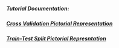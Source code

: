 ##### Tutorial Documentation:
##### [Cross Validation Pictorial Representation](https://github.com/rahulvaish/ReferenceDocuments/blob/master/QuickGuide%5BIMAGES%5D/MachineLearningQuickGuide%5BIMAGES%5D/CrossValidation%5BPictorialRepresentation%5D.jpg)
##### [Train-Test Split Pictorial Represntation](https://github.com/rahulvaish/ReferenceDocuments/blob/master/QuickGuide%5BIMAGES%5D/MachineLearningQuickGuide%5BIMAGES%5D/Train-Test-Split%5BPictoriaclRepresentation%5D.png)
